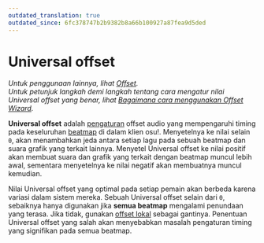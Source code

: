 ```yaml
---
outdated_translation: true
outdated_since: 6fc378747b2b9382b8a66b100927a87fea9d5ded
---
```


# Universal offset

*Untuk penggunaan lainnya, lihat [Offset](/wiki/Offset).*\
*Untuk petunjuk langkah demi langkah tentang cara mengatur nilai Universal offset yang benar, lihat [Bagaimana cara menggunakan Offset Wizard](/wiki/Guides/How_to_Use_the_Offset_Wizard).*

**Universal offset** adalah [pengaturan](/wiki/Client/Options) offset audio yang mempengaruhi timing pada keseluruhan [beatmap](/wiki/Beatmap) di dalam klien osu!. Menyetelnya ke nilai selain `0`, akan menambahkan jeda antara setiap lagu pada sebuah beatmap dan suara grafik yang terkait lainnya. Menyetel Universal offset ke nilai positif akan membuat suara dan grafik yang terkait dengan beatmap muncul lebih awal, sementara menyetelnya ke nilai negatif akan membuatnya muncul kemudian.

Nilai Universal offset yang optimal pada setiap pemain akan berbeda karena variasi dalam sistem mereka. Sebuah Universal offset selain dari `0`, sebaiknya hanya digunakan jika **semua beatmap** mengalami penundaan yang terasa. Jika tidak, gunakan [offset lokal](/wiki/Offset/Local_offset) sebagai gantinya. Penentuan Universal offset yang salah akan menyebabkan masalah pengaturan timing yang signifikan pada semua beatmap.
